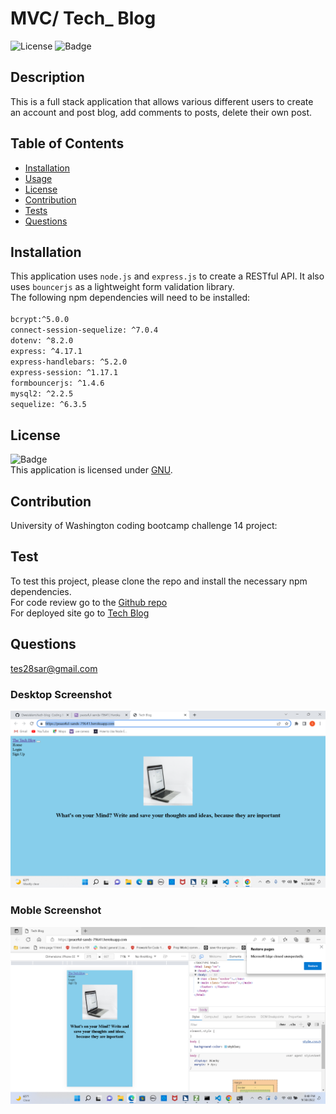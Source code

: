 # MVC/ Tech_ Blog

![License](https://img.shields.io/badge/License-GNU-green.svg)
![Badge](https://img.shields.io/badge/License-GNU-blue.svg)

## Description

This is a full stack application that allows various different users to create an account and post blog, add comments to posts, delete their own post.

## Table of Contents

- [Installation](#installation)
- [Usage](#usage)
- [License](#license)
- [Contribution](#contribution)
- [Tests](#test)
- [Questions](#questions)

## Installation

This application uses `node.js` and `express.js` to create a RESTful API. It also uses `bouncerjs` as a lightweight form validation library.
</br>The following npm dependencies will need to be installed:  
 </br>`bcrypt:^5.0.0`
</br>`connect-session-sequelize: ^7.0.4`
</br>`dotenv: ^8.2.0`
</br>`express: ^4.17.1`
</br>`express-handlebars: ^5.2.0`
</br>`express-session: ^1.17.1`
</br>`formbouncerjs: ^1.4.6`
</br>`mysql2: ^2.2.5`
</br>`sequelize: ^6.3.5`

## License

![Badge](https://img.shields.io/badge/License-GNU-blue.svg)
<br/> This application is licensed under [GNU](https://www.gnu.org/licenses/licenses.en.html).


## Contribution

University of Washington coding bootcamp challenge 14 project:


## Test

To test this project, please clone the repo and install the necessary npm dependencies.
</br> For code review go to the [Github  repo](https://github.com/teshome28sara/Tech_Blog)
</br>For deployed site go to  [Tech Blog](https://peaceful-sands-79641.herokuapp.com/)

## Questions
 tes28sar@gmail.com 

 ###  Desktop  Screenshot

 ![Tech Blog](screenshot.png)

 ### Moble  Screenshot

 ![Tech Blog](moble.png)



